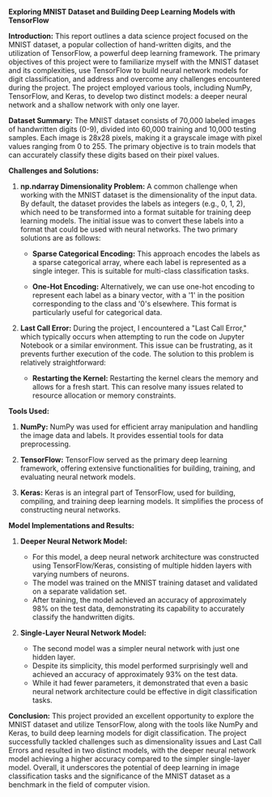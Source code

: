 **Exploring MNIST Dataset and Building Deep Learning Models with TensorFlow**

**Introduction:**
This report outlines a data science project focused on the MNIST dataset, a popular collection of hand-written digits, and the utilization of TensorFlow, a powerful deep learning framework. The primary objectives of this project were to familiarize myself with the MNIST dataset and its complexities, use TensorFlow to build neural network models for digit classification, and address and overcome any challenges encountered during the project. The project employed various tools, including NumPy, TensorFlow, and Keras, to develop two distinct models: a deeper neural network and a shallow network with only one layer. 

**Dataset Summary:**
The MNIST dataset consists of 70,000 labeled images of handwritten digits (0-9), divided into 60,000 training and 10,000 testing samples. Each image is 28x28 pixels, making it a grayscale image with pixel values ranging from 0 to 255. The primary objective is to train models that can accurately classify these digits based on their pixel values.

**Challenges and Solutions:**

1. **np.ndarray Dimensionality Problem:**
   A common challenge when working with the MNIST dataset is the dimensionality of the input data. By default, the dataset provides the labels as integers (e.g., 0, 1, 2), which need to be transformed into a format suitable for training deep learning models. The initial issue was to convert these labels into a format that could be used with neural networks. The two primary solutions are as follows:

   - **Sparse Categorical Encoding:** This approach encodes the labels as a sparse categorical array, where each label is represented as a single integer. This is suitable for multi-class classification tasks.

   - **One-Hot Encoding:** Alternatively, we can use one-hot encoding to represent each label as a binary vector, with a '1' in the position corresponding to the class and '0's elsewhere. This format is particularly useful for categorical data.

2. **Last Call Error:**
   During the project, I encountered a "Last Call Error," which typically occurs when attempting to run the code on Jupyter Notebook or a similar environment. This issue can be frustrating, as it prevents further execution of the code. The solution to this problem is relatively straightforward:

   - **Restarting the Kernel:** Restarting the kernel clears the memory and allows for a fresh start. This can resolve many issues related to resource allocation or memory constraints.

**Tools Used:**

1. **NumPy:** NumPy was used for efficient array manipulation and handling the image data and labels. It provides essential tools for data preprocessing.

2. **TensorFlow:** TensorFlow served as the primary deep learning framework, offering extensive functionalities for building, training, and evaluating neural network models.

3. **Keras:** Keras is an integral part of TensorFlow, used for building, compiling, and training deep learning models. It simplifies the process of constructing neural networks.

**Model Implementations and Results:**

1. **Deeper Neural Network Model:**
   - For this model, a deep neural network architecture was constructed using TensorFlow/Keras, consisting of multiple hidden layers with varying numbers of neurons.
   - The model was trained on the MNIST training dataset and validated on a separate validation set.
   - After training, the model achieved an accuracy of approximately 98% on the test data, demonstrating its capability to accurately classify the handwritten digits.

2. **Single-Layer Neural Network Model:**
   - The second model was a simpler neural network with just one hidden layer.
   - Despite its simplicity, this model performed surprisingly well and achieved an accuracy of approximately 93% on the test data.
   - While it had fewer parameters, it demonstrated that even a basic neural network architecture could be effective in digit classification tasks.

**Conclusion:**
This project provided an excellent opportunity to explore the MNIST dataset and utilize TensorFlow, along with the tools like NumPy and Keras, to build deep learning models for digit classification. The project successfully tackled challenges such as dimensionality issues and Last Call Errors and resulted in two distinct models, with the deeper neural network model achieving a higher accuracy compared to the simpler single-layer model. Overall, it underscores the potential of deep learning in image classification tasks and the significance of the MNIST dataset as a benchmark in the field of computer vision.
